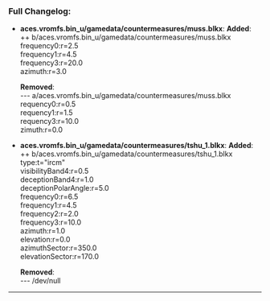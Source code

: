 ### Full Changelog:

- **aces.vromfs.bin_u/gamedata/countermeasures/muss.blkx**:
  **Added**:<br>
    ++ b/aces.vromfs.bin_u/gamedata/countermeasures/muss.blkx<br>
    frequency0:r=2.5<br>
    frequency1:r=4.5<br>
    frequency3:r=20.0<br>
    azimuth:r=3.0<br>

  **Removed**:<br>
    --- a/aces.vromfs.bin_u/gamedata/countermeasures/muss.blkx<br>
    requency0:r=0.5<br>
    requency1:r=1.5<br>
    requency3:r=10.0<br>
    zimuth:r=0.0<br>


- **aces.vromfs.bin_u/gamedata/countermeasures/tshu_1.blkx**:
  **Added**:<br>
    ++ b/aces.vromfs.bin_u/gamedata/countermeasures/tshu_1.blkx<br>
    type:t="ircm"<br>
    visibilityBand4:r=0.5<br>
    deceptionBand4:r=1.0<br>
    deceptionPolarAngle:r=5.0<br>
    frequency0:r=6.5<br>
    frequency1:r=4.5<br>
    frequency2:r=2.0<br>
    frequency3:r=10.0<br>
    azimuth:r=1.0<br>
    elevation:r=0.0<br>
    azimuthSector:r=350.0<br>
    elevationSector:r=170.0<br>

  **Removed**:<br>
    --- /dev/null<br>


---
